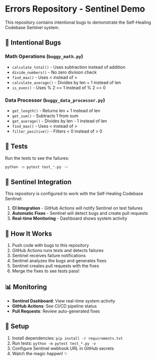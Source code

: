 ﻿# Errors Repository - Sentinel Demo

This repository contains intentional bugs to demonstrate the Self-Healing Codebase Sentinel system.

## 🐛 Intentional Bugs

### Math Operations (`buggy_math.py`)
- `calculate_total()` - Uses subtraction instead of addition
- `divide_numbers()` - No zero division check
- `find_max()` - Uses < instead of >
- `calculate_average()` - Divides by len + 1 instead of len
- `is_even()` - Uses % 2 == 1 instead of % 2 == 0

### Data Processor (`buggy_data_processor.py`)
- `get_length()` - Returns len + 1 instead of len
- `get_sum()` - Subtracts 1 from sum
- `get_average()` - Divides by len - 1 instead of len
- `find_max()` - Uses < instead of >
- `filter_positive()` - Filters < 0 instead of > 0

## 🧪 Tests

Run the tests to see the failures:
```bash
python -m pytest test_*.py -v
```

## 🤖 Sentinel Integration

This repository is configured to work with the Self-Healing Codebase Sentinel:

1. **CI Integration** - GitHub Actions will notify Sentinel on test failures
2. **Automatic Fixes** - Sentinel will detect bugs and create pull requests
3. **Real-time Monitoring** - Dashboard shows system activity

## 🚀 How It Works

1. Push code with bugs to this repository
2. GitHub Actions runs tests and detects failures
3. Sentinel receives failure notifications
4. Sentinel analyzes the bugs and generates fixes
5. Sentinel creates pull requests with the fixes
6. Merge the fixes to see tests pass!

## 📊 Monitoring

- **Sentinel Dashboard**: View real-time system activity
- **GitHub Actions**: See CI/CD pipeline status
- **Pull Requests**: Review auto-generated fixes

## 🔧 Setup

1. Install dependencies: `pip install -r requirements.txt`
2. Run tests: `python -m pytest test_*.py -v`
3. Configure Sentinel webhook URL in GitHub secrets
4. Watch the magic happen! ✨